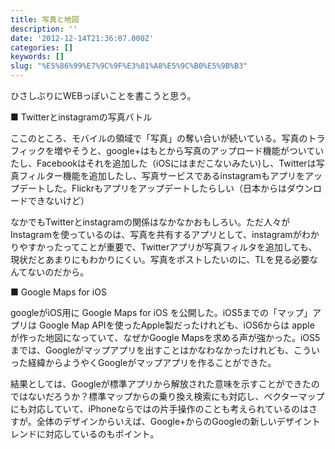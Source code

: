 ```yaml
---
title: 写真と地図
description: ''
date: '2012-12-14T21:36:07.000Z'
categories: []
keywords: []
slug: "%E5%86%99%E7%9C%9F%E3%81%A8%E5%9C%B0%E5%9B%B3"
---
```

ひさしぶりにWEBっぽいことを書こうと思う。

■ Twitterとinstagramの写真バトル

ここのところ、モバイルの領域で「写真」の奪い合いが続いている。写真のトラフィックを増やそうと、google+はもとから写真のアップロード機能がついていたし、Facebookはそれを追加した（iOSにはまだこないみたい)し、Twitterは写真フィルター機能を追加したし、写真サービスであるinstagramもアプリをアップデートした。Flickrもアプリをアップデートしたらしい（日本からはダウンロードできないけど）

なかでもTwitterとinstagramの関係はなかなかおもしろい。ただ人々がInstagramを使っているのは、写真を共有するアプリとして、instagramがわかりやすかったってことが重要で、Twitterアプリが写真フィルタを追加しても、現状だとあまりにもわかりにくい。写真をポストしたいのに、TLを見る必要なんてないのだから。

■ Google Maps for iOS

googleがiOS用に Google Maps for iOS を公開した。iOS5までの「マップ」アプリは Google Map APIを使ったApple製だったけれども、iOS6からは apple が作った地図になっていて、なぜかGoogle Mapsを求める声が強かった。iOS5までは、Googleがマップアプリを出すことはかなわなかったけれども、こういった経緯からようやくGoogleがマップアプリを作ることができた。

結果としては、Googleが標準アプリから解放された意味を示すことができたのではないだろうか？標準マップからの乗り換え検索にも対応し、ベクターマップにも対応していて、iPhoneならではの片手操作のことも考えられているのはさすが。全体のデザインからいえば、Google+からのGoogleの新しいデザイントレンドに対応しているのもポイント。